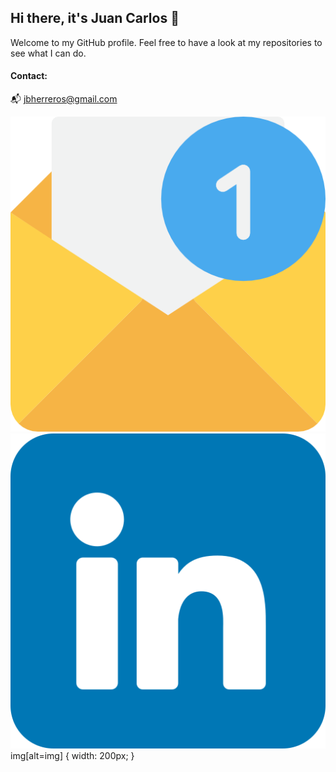 ## Hi there, it's Juan Carlos 👋

Welcome to my GitHub profile. Feel free to have a look at my repositories to see what I can do. 

#### Contact:
📬 jbherreros@gmail.com

![img](email.png)
![img](linkedin.png)
img[alt=img] { width: 200px; }
